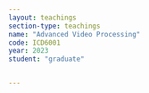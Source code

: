 ```yaml
---
layout: teachings
section-type: teachings
name: "Advanced Video Processing"
code: ICD6001
year: 2023
student: "graduate"


---
```




